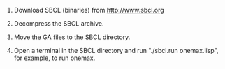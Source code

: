 1. Download SBCL (binaries) from http://www.sbcl.org

2. Decompress the SBCL archive.

3. Move the GA files to the SBCL directory.

4. Open a terminal in the SBCL directory and run "./sbcl.run onemax.lisp", for example, to run onemax.
